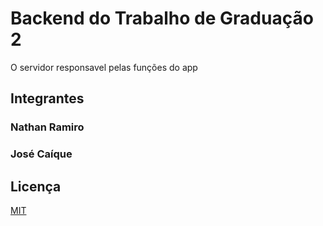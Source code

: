# Backend do Trabalho de Graduação 2
O servidor responsavel pelas funções do app

## Integrantes
### Nathan Ramiro
### José Caíque

## Licença
[MIT](https://choosealicense.com/licenses/mit/)
